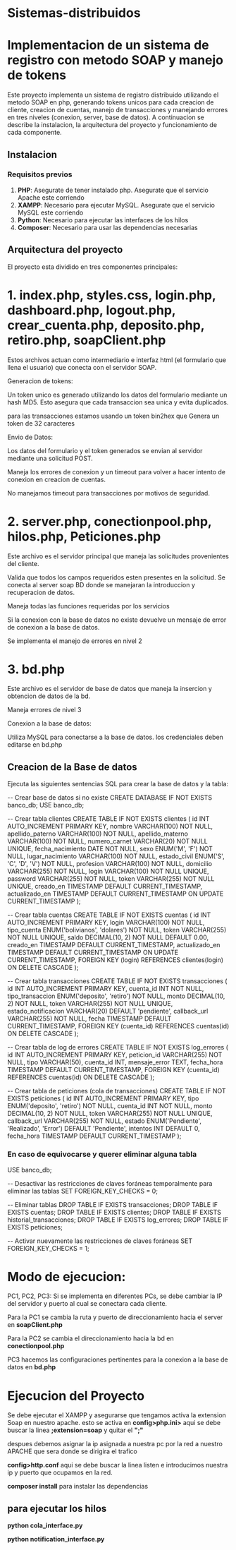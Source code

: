 # Sistemas-distribuidos

# Implementacion de un sistema de registro con metodo SOAP y manejo de tokens

Este proyecto implementa un sistema de registro distribuido utilizando el metodo SOAP en php, generando tokens unicos para cada creacion de cliente, creacion de cuentas, manejo de transacciones y manejando errores en tres niveles (conexion, server, base de datos). A continuacion se describe la instalacion, la arquitectura del proyecto y funcionamiento de cada componente.

## Instalacion 

### Requisitos previos
1. **PHP**: Asegurate de tener instalado php. Asegurate que el servicio Apache este corriendo
2. **XAMPP**: Necesario para ejecutar MySQL. Asegurate que el servicio MySQL este corriendo
3. **Python**: Necesario para ejecutar las interfaces de los hilos
4. **Composer**: Necesario para usar las dependencias necesarias

## Arquitectura del proyecto
El proyecto esta dividido en tres componentes principales:
# 1. index.php, styles.css, login.php, dashboard.php, logout.php, crear_cuenta.php, deposito.php, retiro.php, soapClient.php
Estos archivos actuan como intermediario e interfaz html (el formulario que llena el usuario) que conecta con el servidor SOAP.

Generacion de tokens:

Un token unico es generado utilizando los datos del formulario mediante un hash MD5. Esto asegura que cada transaccion sea unica y evita duplicados.

para las transacciones estamos usando un token bin2hex que Genera un token de 32 caracteres

Envio de Datos:

Los datos del formulario y el token generados se envian al servidor mediante una solicitud POST.

Maneja los errores de conexion y un timeout para volver a hacer intento de conexion en creacion de cuentas.

No manejamos timeout para transacciones por motivos de seguridad.

# 2. server.php, conectionpool.php, hilos.php, Peticiones.php
Este archivo es el servidor principal que maneja las solicitudes provenientes del cliente.

Valida que todos los campos requeridos esten presentes en la solicitud.
Se conecta al server soap BD donde se manejaran la introduccion y recuperacion de datos.

Maneja todas las funciones requeridas por los servicios

Si la conexion con la base de datos no existe devuelve un mensaje de error de conexion a la base de datos.

Se implementa el manejo de errores en nivel 2

# 3. bd.php
Este archivo es el servidor de base de datos que maneja la insercion y obtencion de datos de la bd.

Maneja errores de nivel 3

Conexion a la base de datos:

Utiliza MySQL para conectarse a la base de datos. los credenciales deben editarse en bd.php

## Creacion de la Base de datos 
Ejecuta las siguientes sentencias SQL para crear la base de datos y la tabla:

-- Crear base de datos si no existe
CREATE DATABASE IF NOT EXISTS banco_db;
USE banco_db;

-- Crear tabla clientes
CREATE TABLE IF NOT EXISTS clientes (
    id INT AUTO_INCREMENT PRIMARY KEY,
    nombre VARCHAR(100) NOT NULL,
    apellido_paterno VARCHAR(100) NOT NULL,
    apellido_materno VARCHAR(100) NOT NULL,
    numero_carnet VARCHAR(20) NOT NULL UNIQUE,
    fecha_nacimiento DATE NOT NULL,
    sexo ENUM('M', 'F') NOT NULL,
    lugar_nacimiento VARCHAR(100) NOT NULL,
    estado_civil ENUM('S', 'C', 'D', 'V') NOT NULL,
    profesion VARCHAR(100) NOT NULL,
    domicilio VARCHAR(255) NOT NULL,
    login VARCHAR(100) NOT NULL UNIQUE,
    password VARCHAR(255) NOT NULL,
    token VARCHAR(255) NOT NULL UNIQUE,
    creado_en TIMESTAMP DEFAULT CURRENT_TIMESTAMP,
    actualizado_en TIMESTAMP DEFAULT CURRENT_TIMESTAMP ON UPDATE CURRENT_TIMESTAMP
);

-- Crear tabla cuentas
CREATE TABLE IF NOT EXISTS cuentas (
    id INT AUTO_INCREMENT PRIMARY KEY,
    login VARCHAR(100) NOT NULL,
    tipo_cuenta ENUM('bolivianos', 'dolares') NOT NULL,
    token VARCHAR(255) NOT NULL UNIQUE,
    saldo DECIMAL(10, 2) NOT NULL DEFAULT 0.00,
    creado_en TIMESTAMP DEFAULT CURRENT_TIMESTAMP,
    actualizado_en TIMESTAMP DEFAULT CURRENT_TIMESTAMP ON UPDATE CURRENT_TIMESTAMP,
    FOREIGN KEY (login) REFERENCES clientes(login) ON DELETE CASCADE
);

-- Crear tabla transacciones
CREATE TABLE IF NOT EXISTS transacciones (
    id INT AUTO_INCREMENT PRIMARY KEY,
    cuenta_id INT NOT NULL,
    tipo_transaccion ENUM('deposito', 'retiro') NOT NULL,
    monto DECIMAL(10, 2) NOT NULL,
    token VARCHAR(255) NOT NULL UNIQUE,
    estado_notificacion VARCHAR(20) DEFAULT 'pendiente',
    callback_url VARCHAR(255) NOT NULL,
    fecha TIMESTAMP DEFAULT CURRENT_TIMESTAMP,
    FOREIGN KEY (cuenta_id) REFERENCES cuentas(id) ON DELETE CASCADE
);

-- Crear tabla de log de errores
CREATE TABLE IF NOT EXISTS log_errores (
    id INT AUTO_INCREMENT PRIMARY KEY,
    peticion_id VARCHAR(255) NOT NULL,
    tipo VARCHAR(50),
    cuenta_id INT,
    mensaje_error TEXT,
    fecha_hora TIMESTAMP DEFAULT CURRENT_TIMESTAMP,
    FOREIGN KEY (cuenta_id) REFERENCES cuentas(id) ON DELETE CASCADE
);

-- Crear tabla de peticiones (cola de transacciones)
CREATE TABLE IF NOT EXISTS peticiones (
    id INT AUTO_INCREMENT PRIMARY KEY,
    tipo ENUM('deposito', 'retiro') NOT NULL,
    cuenta_id INT NOT NULL,
    monto DECIMAL(10, 2) NOT NULL,
    token VARCHAR(255) NOT NULL UNIQUE,
    callback_url VARCHAR(255) NOT NULL,
    estado ENUM('Pendiente', 'Realizado', 'Error') DEFAULT 'Pendiente',
    intentos INT DEFAULT 0,
    fecha_hora TIMESTAMP DEFAULT CURRENT_TIMESTAMP
);




### En caso de equivocarse y querer eliminar alguna tabla
USE banco_db;

-- Desactivar las restricciones de claves foráneas temporalmente para eliminar las tablas
SET FOREIGN_KEY_CHECKS = 0;

-- Eliminar tablas
DROP TABLE IF EXISTS transacciones;
DROP TABLE IF EXISTS cuentas;
DROP TABLE IF EXISTS clientes;
DROP TABLE IF EXISTS historial_transacciones;
DROP TABLE IF EXISTS log_errores;
DROP TABLE IF EXISTS peticiones;

-- Activar nuevamente las restricciones de claves foráneas
SET FOREIGN_KEY_CHECKS = 1;


# Modo de ejecucion:
PC1, PC2, PC3: Si se implementa en diferentes PCs, se debe cambiar la IP del servidor y puerto al cual se conectara cada cliente.

Para la PC1 se cambia la ruta y puerto de direccionamiento hacia el server en **soapClient.php**

Para la PC2 se cambia el direccionamiento hacia la bd en **conectionpool.php**

PC3 hacemos las configuraciones pertinentes para la conexion a la base de datos en **bd.php**

# Ejecucion del Proyecto

Se debe ejecutar el XAMPP y asegurarse que tengamos activa la extension Soap en nuestro apache. esto se activa en **config>php.ini>** aqui se debe buscar la linea **;extension=soap**  y quitar el **";"**

despues debemos asignar la ip asignada a nuestra pc por la red a nuestro APACHE que sera donde se dirigira el trafico

**config>http.conf**  aqui se debe buscar la linea listen e introducimos nuestra ip y puerto que ocupamos en la red.

**composer install**    para instalar las dependencias

## para ejecutar los hilos 

**python cola_interface.py**

**python notification_interface.py**




